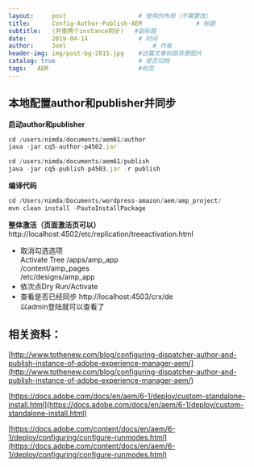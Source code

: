 ```yaml
---
layout:     post   				    # 使用的布局（不需要改）
title:      Config-Author-Publish-AEM 				# 标题 
subtitle:   (并使两个instance同步)   #副标题
date:       2019-04-14 				# 时间
author:     Joel 						# 作者
header-img: img/post-bg-2015.jpg 	#这篇文章标题背景图片
catalog: true 						# 是否归档
tags:	AEM							#标签
---
```

## 本地配置author和publisher并同步   
**启动author和publisher**   
```javascript
cd /users/nimda/documents/aem61/author   
java -jar cq5-author-p4502.jar

cd /users/nimda/documents/aem61/publish   
java -jar cq5-publish-p4503.jar -r publish
```
  
**编译代码**   
```javascript
cd /Users/nimda/Documents/wordpress-amazon/aem/amp_project/   
mvn clean install -PautoInstallPackage
```
  
**整体激活（页面激活页可以）**   
http://localhost:4502/etc/replication/treeactivation.html  
* 取消勾选选项    
Activate Tree
/apps/amp_app   
/content/amp_pages   
/etc/designs/amp_app   
* 依次点Dry Run/Activate   
* 查看是否已经同步
http://localhost:4503/crx/de  
以admin登陆就可以查看了   


## 相关资料：   
[http://www.tothenew.com/blog/configuring-dispatcher-author-and-publish-instance-of-adobe-experience-manager-aem/](http://www.tothenew.com/blog/configuring-dispatcher-author-and-publish-instance-of-adobe-experience-manager-aem/)

[https://docs.adobe.com/docs/en/aem/6-1/deploy/custom-standalone-install.html](https://docs.adobe.com/docs/en/aem/6-1/deploy/custom-standalone-install.html)

[https://docs.adobe.com/content/docs/en/aem/6-1/deploy/configuring/configure-runmodes.html](https://docs.adobe.com/content/docs/en/aem/6-1/deploy/configuring/configure-runmodes.html)
